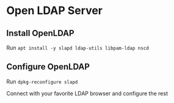 # Open LDAP Server

## Install OpenLDAP

Run ```apt install -y slapd ldap-utils libpam-ldap nscd```

## Configure OpenLDAP

Run ```dpkg-reconfigure slapd```

Connect with your favorite LDAP browser and configure the rest